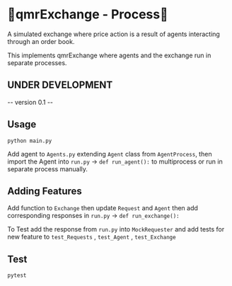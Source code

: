 # 🚀qmrExchange - Process🚀
A simulated exchange where price action is a result of agents interacting through an order book.

This implements qmrExchange where agents and the exchange run in separate processes.

## UNDER DEVELOPMENT
-- version 0.1 -- 

## Usage

```
python main.py
```

Add agent to `Agents.py` extending `Agent` class from `AgentProcess`, then import the Agent into `run.py` -> `def run_agent():` to multiprocess or run in separate process manually.

## Adding Features

Add function to `Exchange` then update `Request` and `Agent` then add corresponding responses in `run.py` -> `def run_exchange():`

To Test add the response from `run.py` into `MockRequester` and add tests for new feature to `test_Requests` , `test_Agent` , `test_Exchange`

## Test
```
pytest
```